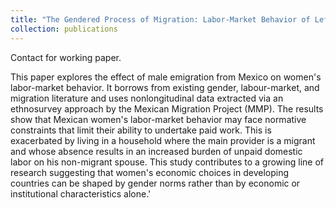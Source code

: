 ```yaml
---
title: "The Gendered Process of Migration: Labor-Market Behavior of Left-Behind Wives in Mexico"
collection: publications
---
```

Contact for working paper.

This paper explores the effect of male emigration from Mexico on women's labor-market behavior. It borrows from existing gender, labour-market, and migration literature and uses nonlongitudinal data extracted via an ethnosurvey approach by the Mexican Migration Project (MMP). The results show that Mexican women's labor-market behavior may face normative constraints that limit their ability to undertake paid work. This is exacerbated by living in a household where the main provider is a migrant and whose absence results in an increased burden of unpaid domestic labor on his non-migrant spouse. This study contributes to a growing line of research suggesting that women's economic choices in developing countries can be shaped by gender norms rather than by economic or institutional characteristics alone.'
